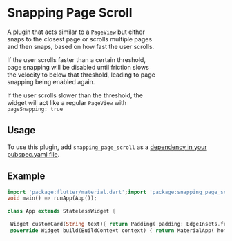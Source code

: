 # Snapping Page Scroll  
A plugin that acts similar to a `PageView` but either   
snaps to the closest page or scrolls multiple pages  
and then snaps, based on how fast the user scrolls.  
  
If the user scrolls faster than a certain threshold,   
page snapping will be disabled until friction slows  
the velocity to below that threshold, leading to page   
snapping being enabled again.  
  
If the user scrolls slower than the threshold, the   
widget will act like a regular `PageView` with   
`pageSnapping: true`  
  
## Usage  
To use this plugin, add `snapping_page_scroll` as a [dependency in your pubspec.yaml file](https://flutter.io/platform-plugins/).  
  
## Example  
  
```dart  
import 'package:flutter/material.dart';import 'package:snapping_page_scroll/snapping_page_scroll.dart';  
void main() => runApp(App());  
  
class App extends StatelessWidget {  
  
 Widget customCard(String text){ return Padding( padding: EdgeInsets.fromLTRB(20, 100, 20, 100), child: Card( child: Text(text), ), ); }  
 @override Widget build(BuildContext context) { return MaterialApp( home: Scaffold( backgroundColor: Colors.amber, appBar: AppBar(), body: SnappingPageScroll( viewportFraction: 0.75, children: <Widget>[ customCard('Card 1'), customCard('Card 2'), customCard('Card 3'), customCard('Card 4'), customCard('Card 5'), customCard('Card 6'), ], ), ), ); }}  
```